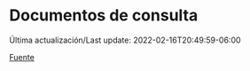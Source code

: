 # Documentos de consulta

Última actualización/Last update: 2022-02-16T20:49:59-06:00

 [Fuente](https://coronavirus.gob.mx/documentos-de-consulta/)
